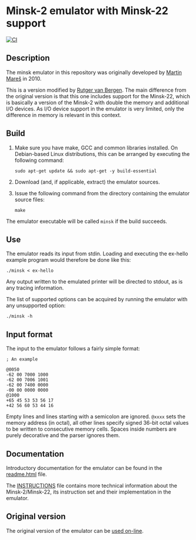 # Minsk-2 emulator with Minsk-22 support

[![CI](https://github.com/rbergen/minsk/actions/workflows/CI.yml/badge.svg)](https://github.com/rbergen/minsk/actions/workflows/CI.yml)

## Description

The minsk emulator in this repository was originally developed by [Martin Mareš](https://github.com/gollux) in 2010.

This is a version modified by [Rutger van Bergen](https://github.com/rbergen). The main difference from the original version is that this one includes support for the Minsk-22, which is basically a version of the Minsk-2 with double the memory and additional I/O devices. As I/O device support in the emulator is very limited, only the difference in memory is relevant in this context.

## Build

1. Make sure you have make, GCC and common libraries installed. On Debian-based Linux distributions, this can be arranged by executing the following command:

   ```text
   sudo apt-get update && sudo apt-get -y build-essential
   ```

2. Download (and, if applicable, extract) the emulator sources.

3. Issue the following command from the directory containing the emulator source files:

   ```text
   make
   ```

The emulator executable will be called `minsk` if the build succeeds.

## Use

The emulator reads its input from stdin. Loading and executing the ex-hello example program would therefore be done like this:

```text
./minsk < ex-hello
```

Any output written to the emulated printer will be directed to stdout, as is any tracing information.

The list of supported options can be acquired by running the emulator with any unsupported option:

```text
./minsk -h
```

## Input format

The input to the emulator follows a fairly simple format:

```text
; An example

@0050
-62 00 7000 1000
-62 00 7006 1001
-62 00 7400 0000
-00 00 0000 0000
@1000
+65 45 53 53 56 17
+42 56 60 53 44 16
```

Empty lines and lines starting with a semicolon are ignored. `@xxxx` sets the memory address (in octal), all other lines specify signed 36-bit octal values to be written to consecutive memory cells. Spaces inside numbers are purely decorative and the parser ignores them.

## Documentation

Introductory documentation for the emulator can be found in the [readme.html](https://htmlpreview.github.io/?https://github.com/rbergen/minsk/blob/master/readme.html) file.

The [INSTRUCTIONS](INSTRUCTIONS) file contains more technical information about the Minsk-2/Minsk-22, its instruction set and their implementation in the emulator.

## Original version

The original version of the emulator can be [used on-line](https://mj.ucw.cz/minsk/).
